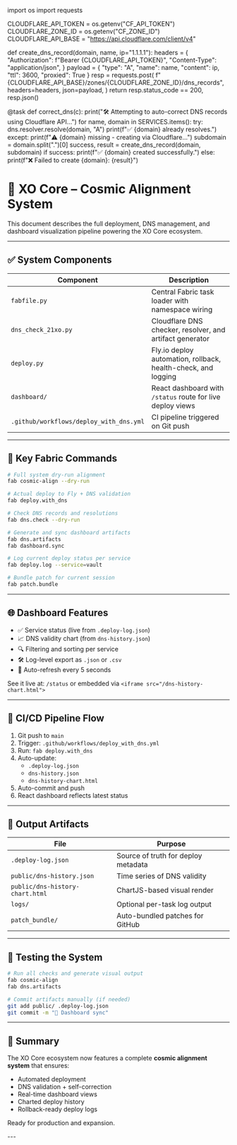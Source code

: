 import os
import requests

CLOUDFLARE_API_TOKEN = os.getenv("CF_API_TOKEN")
CLOUDFLARE_ZONE_ID = os.getenv("CF_ZONE_ID")
CLOUDFLARE_API_BASE = "https://api.cloudflare.com/client/v4"

def create_dns_record(domain, name, ip="1.1.1.1"):
headers = {
"Authorization": f"Bearer {CLOUDFLARE_API_TOKEN}",
"Content-Type": "application/json",
}
payload = {
"type": "A",
"name": name,
"content": ip,
"ttl": 3600,
"proxied": True
}
resp = requests.post(
f"{CLOUDFLARE_API_BASE}/zones/{CLOUDFLARE_ZONE_ID}/dns_records",
headers=headers,
json=payload,
)
return resp.status_code == 200, resp.json()

@task
def correct_dns(c):
print("🛠 Attempting to auto-correct DNS records using Cloudflare API...")
for name, domain in SERVICES.items():
try:
dns.resolver.resolve(domain, "A")
print(f"✅ {domain} already resolves.")
except:
print(f"⚠️ {domain} missing - creating via Cloudflare...")
subdomain = domain.split(".")[0]
success, result = create_dns_record(domain, subdomain)
if success:
print(f"✅ {domain} created successfully.")
else:
print(f"❌ Failed to create {domain}: {result}")

# 🌌 XO Core – Cosmic Alignment System

This document describes the full deployment, DNS management, and dashboard visualization pipeline powering the XO Core ecosystem.

---

## ✅ System Components

| Component                               | Description                                                   |
| --------------------------------------- | ------------------------------------------------------------- |
| `fabfile.py`                            | Central Fabric task loader with namespace wiring              |
| `dns_check_21xo.py`                     | Cloudflare DNS checker, resolver, and artifact generator      |
| `deploy.py`                             | Fly.io deploy automation, rollback, health-check, and logging |
| `dashboard/`                            | React dashboard with `/status` route for live deploy views    |
| `.github/workflows/deploy_with_dns.yml` | CI pipeline triggered on Git push                             |

---

## 🚀 Key Fabric Commands

```bash
# Full system dry-run alignment
fab cosmic-align --dry-run

# Actual deploy to Fly + DNS validation
fab deploy.with_dns

# Check DNS records and resolutions
fab dns.check --dry-run

# Generate and sync dashboard artifacts
fab dns.artifacts
fab dashboard.sync

# Log current deploy status per service
fab deploy.log --service=vault

# Bundle patch for current session
fab patch.bundle
```

---

## 🌐 Dashboard Features

- ✅ Service status (live from `.deploy-log.json`)
- 📈 DNS validity chart (from `dns-history.json`)
- 🔍 Filtering and sorting per service
- 🛠 Log-level export as `.json` or `.csv`
- 🔄 Auto-refresh every 5 seconds

See it live at: `/status` or embedded via `<iframe src="/dns-history-chart.html">`

---

## 🔁 CI/CD Pipeline Flow

1. Git push to `main`
2. Trigger: `.github/workflows/deploy_with_dns.yml`
3. Run: `fab deploy.with_dns`
4. Auto-update:
   - `.deploy-log.json`
   - `dns-history.json`
   - `dns-history-chart.html`
5. Auto-commit and push
6. React dashboard reflects latest status

---

## 📁 Output Artifacts

| File                            | Purpose                             |
| ------------------------------- | ----------------------------------- |
| `.deploy-log.json`              | Source of truth for deploy metadata |
| `public/dns-history.json`       | Time series of DNS validity         |
| `public/dns-history-chart.html` | ChartJS-based visual render         |
| `logs/`                         | Optional per-task log output        |
| `patch_bundle/`                 | Auto-bundled patches for GitHub     |

---

## 🧪 Testing the System

```bash
# Run all checks and generate visual output
fab cosmic-align
fab dns.artifacts

# Commit artifacts manually (if needed)
git add public/ .deploy-log.json
git commit -m "🔄 Dashboard sync"
```

---

## 🧭 Summary

The XO Core ecosystem now features a complete **cosmic alignment system** that ensures:

- Automated deployment
- DNS validation + self-correction
- Real-time dashboard views
- Charted deploy history
- Rollback-ready deploy logs

Ready for production and expansion.

---</file>
